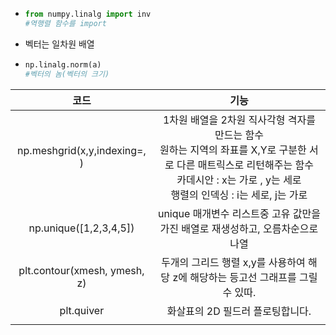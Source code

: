 - ```python
  from numpy.linalg import inv
  #역행렬 함수를 import
  ```

- 벡터는 일차원 배열

- ```python
  np.linalg.norm(a)
  #벡터의 놈(벡터의 크기)
  ```

|             코드             |                             기능                             |
| :--------------------------: | :----------------------------------------------------------: |
| np.meshgrid(x,y,indexing=, ) | 1차원 배열을 2차원 직사각형 격자를 만드는 함수<br />원하는 지역의 좌표를 X,Y로 구분한 서로 다른 매트릭스로 리턴해주는 함수<br />카데시안 : x는 가로 , y는 세로<br />행렬의 인덱싱 : i는 세로, j는 가로 |
|    np.unique([1,2,3,4,5])    | unique 매개변수 리스트중 고유 값만을 가진 배열로 재생성하고, 오름차순으로 나열 |
| plt.contour(xmesh, ymesh, z) | 두개의  그리드 행렬 x,y를 사용하여 해당 z에 해당하는 등고선 그래프를 그릴수 있따. |
|          plt.quiver          |               화살표의 2D 필드러 플로팅합니다.               |
|                              |                                                              |

